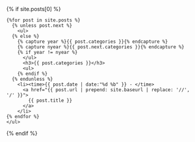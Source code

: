 
<section>
  {% if site.posts[0] %}
 
    {%for post in site.posts %}
      {% unless post.next %}
        <ul>
      {% else %}
        {% capture year %}{{ post.categories }}{% endcapture %}
        {% capture nyear %}{{ post.next.categories }}{% endcapture %}
        {% if year != nyear %}
          </ul>
          <h3>{{ post.categories }}</h3>
          <ul>
        {% endif %}  
      {% endunless %}
        <li><time>{{ post.date | date:"%d %b" }} - </time>
          <a href="{{ post.url | prepend: site.baseurl | replace: '//', '/' }}">
            {{ post.title }}
          </a>
        </li>
    {% endfor %}
    </ul>

  {% endif %}
</section>
